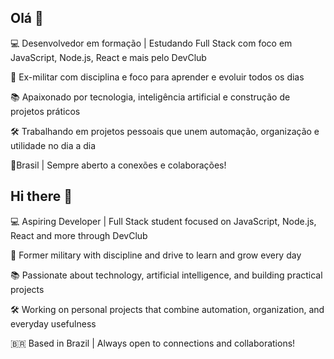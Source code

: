## Olá 👋

💻 Desenvolvedor em formação | Estudando Full Stack com foco em JavaScript, Node.js, React e mais pelo DevClub

🚀 Ex-militar com disciplina e foco para aprender e evoluir todos os dias

📚 Apaixonado por tecnologia, inteligência artificial e construção de projetos práticos

🛠️ Trabalhando em projetos pessoais que unem automação, organização e utilidade no dia a dia

📍Brasil | Sempre aberto a conexões e colaborações! 

## Hi there 👋

💻 Aspiring Developer | Full Stack student focused on JavaScript, Node.js, React and more through DevClub

🚀 Former military with discipline and drive to learn and grow every day

📚 Passionate about technology, artificial intelligence, and building practical projects

🛠️ Working on personal projects that combine automation, organization, and everyday usefulness

🇧🇷 Based in Brazil | Always open to connections and collaborations!
